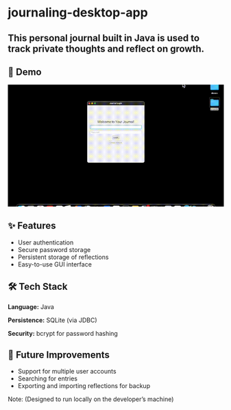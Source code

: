 # journaling-desktop-app

This personal journal built in Java is used to track private thoughts and reflect on growth.
---

## 🎥 Demo
![App Demo](journaldemo.gif)

## ✨ Features
- User authentication
- Secure password storage
- Persistent storage of reflections
- Easy-to-use GUI interface

## 🛠️ Tech Stack
**Language:** Java

**Persistence:** SQLite (via JDBC)

**Security:** bcrypt for password hashing

## 🔮 Future Improvements
- Support for multiple user accounts
- Searching for entries
- Exporting and importing reflections for backup

Note: (Designed to run locally on the developer’s machine)
